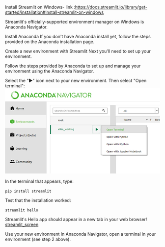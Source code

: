 Install Streamlit on Windows- link :https://docs.streamlit.io/library/get-started/installation#install-streamlit-on-windows

Streamlit's officially-supported environment manager on Windows is Anaconda Navigator.

Install Anaconda
If you don't have Anaconda install yet, follow the steps provided on the Anaconda installation page.

Create a new environment with Streamlit
Next you'll need to set up your environment.

Follow the steps provided by Anaconda to set up and manage your environment using the Anaconda Navigator.

Select the "▶" icon next to your new environment. Then select "Open terminal":
![ Streamlit installation ](https://github.com/agvar/Deep_Learning_Text/blob/master/images/streamlist_installation.png)

In the terminal that appears, type:

`pip install streamlit`

Test that the installation worked:

`streamlit hello`

Streamlit's Hello app should appear in a new tab in your web browser!
[streamlit_screen]()

Use your new environment
In Anaconda Navigator, open a terminal in your environment (see step 2 above).
